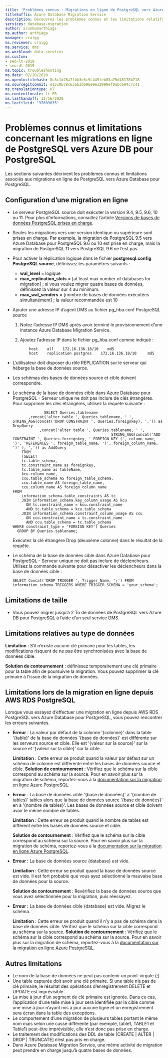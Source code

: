 ```yaml
---
title: 'Problèmes connus : Migrations en ligne de PostgreSQL vers Azure Database pour PostgreSQL'
titleSuffix: Azure Database Migration Service
description: Découvrez les problèmes connus et les limitations relatifs aux migrations en ligne de PostgreSQL vers Azure Database pour PostgreSQL à l’aide d’Azure Database Migration Service.
services: database-migration
author: arunkumarthiags
ms.author: arthiaga
manager: craigg
ms.reviewer: craigg
ms.service: dms
ms.workload: data-services
ms.custom:
- seo-lt-2019
- seo-dt-2019
ms.topic: troubleshooting
ms.date: 02/20/2020
ms.openlocfilehash: 8c3c1d28a7fbb3e3c9c449feb03a75d48178b718
ms.sourcegitcommit: e15c0bc8c63ab3b696e9e32999ef0abc694c7c41
ms.translationtype: HT
ms.contentlocale: fr-FR
ms.lasthandoff: 12/16/2020
ms.locfileid: "97609035"
---
```

# <a name="known-issuesmigration-limitations-with-online-migrations-from-postgresql-to-azure-db-for-postgresql"></a>Problèmes connus et limitations concernant les migrations en ligne de PostgreSQL vers Azure DB pour PostgreSQL

Les sections suivantes décrivent les problèmes connus et limitations associés aux migrations en ligne de PostgreSQL vers Azure Database pour PostgreSQL.

## <a name="online-migration-configuration"></a>Configuration d’une migration en ligne

- Le serveur PostgreSQL source doit exécuter la version 9.4, 9.5, 9.6, 10 ou 11. Pour plus d’informations, consultez l’article [Versions de bases de données PostgreSQL prises en charge](../postgresql/concepts-supported-versions.md).
- Seules les migrations vers une version identique ou supérieure sont prises en charge. Par exemple, la migration de PostgreSQL 9.5 vers Azure Database pour PostgreSQL 9.6 ou 10 est prise en charge, mais la migration de PostgreSQL 11 vers PostgreSQL 9.6 ne l’est pas.
- Pour activer la réplication logique dans le fichier **postgresql.config PostgreSQL source**, définissez les paramètres suivants :
  - **wal_level** = logique
  - **max_replication_slots** = [at least max number of databases for migration] ; si vous voulez migrer quatre bases de données, définissez la valeur sur 4 au minimum.
  - **max_wal_senders** = [nombre de bases de données exécutées simultanément] ; la valeur recommandée est 10
- Ajouter une adresse IP d’agent DMS au fichier pg_hba.conf PostgreSQL source
  1. Notez l’adresse IP DMS après avoir terminé le provisionnement d’une instance Azure Database Migration Service.
  2. Ajoutez l’adresse IP dans le fichier pg_hba.conf comme indiqué :

      ```
          host    all    172.16.136.18/10    md5
          host    replication postgres    172.16.136.18/10     md5
      ```

- L’utilisateur doit disposer du rôle REPLICATION sur le serveur qui héberge la base de données source.
- Les schémas des bases de données source et cible doivent correspondre.
- Le schéma de la base de données cible dans Azure Database pour PostgreSQL - Serveur unique ne doit pas inclure de clés étrangères. Pour supprimer les clés étrangères, utilisez la requête suivante :

    ```
                  SELECT Queries.tablename
           ,concat('alter table ', Queries.tablename, ' ', STRING_AGG(concat('DROP CONSTRAINT ', Queries.foreignkey), ',')) as DropQuery
                ,concat('alter table ', Queries.tablename, ' ', 
                                                STRING_AGG(concat('ADD CONSTRAINT ', Queries.foreignkey, ' FOREIGN KEY (', column_name, ')', 'REFERENCES ', foreign_table_name, '(', foreign_column_name, ')' ), ',')) as AddQuery
        FROM
        (SELECT
        tc.table_schema, 
        tc.constraint_name as foreignkey, 
        tc.table_name as tableName, 
        kcu.column_name, 
        ccu.table_schema AS foreign_table_schema,
        ccu.table_name AS foreign_table_name,
        ccu.column_name AS foreign_column_name 
    FROM 
        information_schema.table_constraints AS tc 
        JOIN information_schema.key_column_usage AS kcu
          ON tc.constraint_name = kcu.constraint_name
          AND tc.table_schema = kcu.table_schema
        JOIN information_schema.constraint_column_usage AS ccu
          ON ccu.constraint_name = tc.constraint_name
          AND ccu.table_schema = tc.table_schema
    WHERE constraint_type = 'FOREIGN KEY') Queries
      GROUP BY Queries.tablename;
    
    ```

    Exécutez la clé étrangère Drop (deuxième colonne) dans le résultat de la requête.

- Le schéma de la base de données cible dans Azure Database pour PostgreSQL - Serveur unique ne doit pas inclure de déclencheurs. Utilisez la commande suivante pour désactiver les déclencheurs dans la base de données cible :

     ```
    SELECT Concat('DROP TRIGGER ', Trigger_Name, ';') FROM  information_schema.TRIGGERS WHERE TRIGGER_SCHEMA = 'your_schema';
     ```

## <a name="size-limitations"></a>Limitations de taille
- Vous pouvez migrer jusqu’à 2 To de données de PostgreSQL vers Azure DB pour PostgreSQL à l’aide d’un seul service DMS.
## <a name="datatype-limitations"></a>Limitations relatives au type de données

  **Limitation** : S’il n’existe aucune clé primaire pour les tables, les modifications risquent de ne pas être synchronisées avec la base de données cible.

  **Solution de contournement** : définissez temporairement une clé primaire pour la table afin de poursuivre la migration. Vous pouvez supprimer la clé primaire à l’issue de la migration de données.

## <a name="limitations-when-migrating-online-from-aws-rds-postgresql"></a>Limitations lors de la migration en ligne depuis AWS RDS PostgreSQL

Lorsque vous essayez d’effectuer une migration en ligne depuis AWS RDS PostgreSQL vers Azure Database pour PostgreSQL, vous pouvez rencontrer les erreurs suivantes.

- **Erreur** : La valeur par défaut de la colonne '{colonne}' dans la table '{table}' de la base de données '{base de données}' est différente sur les serveurs source et cible. Elle est '{valeur sur la source}' sur la source et '{valeur sur la cible}' sur la cible.

  **Limitation** : Cette erreur se produit quand la valeur par défaut sur un schéma de colonne est différente entre les bases de données source et cible.
  **Solution de contournement** : Vérifiez que le schéma sur la cible correspond au schéma sur la source. Pour en savoir plus sur la migration de schéma, reportez-vous à la [documentation sur la migration en ligne Azure PostgreSQL](./tutorial-postgresql-azure-postgresql-online.md#migrate-the-sample-schema).

- **Erreur** : La base de données cible '{base de données}' a '{nombre de tables}' tables alors que la base de données source '{base de données}' en a '{nombre de tables}'. Les bases de données source et cible doivent avoir le même nombre de tables.

  **Limitation** : Cette erreur se produit quand le nombre de tables est différent entre les bases de données source et cible.

  **Solution de contournement** : Vérifiez que le schéma sur la cible correspond au schéma sur la source. Pour en savoir plus sur la migration de schéma, reportez-vous à la [documentation sur la migration en ligne Azure PostgreSQL](./tutorial-postgresql-azure-postgresql-online.md#migrate-the-sample-schema).

- **Erreur :** La base de données source {database} est vide.

  **Limitation** : Cette erreur se produit quand la base de données source est vide. Il est fort probable que vous ayez sélectionné la mauvaise base de données pour la source.

  **Solution de contournement** : Revérifiez la base de données source que vous avez sélectionnée pour la migration, puis réessayez.

- **Erreur :** La base de données cible {database} est vide. Migrez le schéma.

  **Limitation** : Cette erreur se produit quand il n’y a pas de schéma dans la base de données cible. Vérifiez que le schéma sur la cible correspond au schéma sur la source.
  **Solution de contournement** : Vérifiez que le schéma sur la cible correspond au schéma sur la source. Pour en savoir plus sur la migration de schéma, reportez-vous à la [documentation sur la migration en ligne Azure PostgreSQL](./tutorial-postgresql-azure-postgresql-online.md#migrate-the-sample-schema).

## <a name="other-limitations"></a>Autres limitations

- Le nom de la base de données ne peut pas contenir un point-virgule (;).
- Une table capturée doit avoir une clé primaire. Si une table n’a pas de clé primaire, le résultat des opérations d’enregistrement DELETE et UPDATE est imprévisible.
- La mise à jour d’un segment de clé primaire est ignorée. Dans ce cas, l’application d’une telle mise à jour sera identifiée par la cible comme une mise à jour n’ayant mis à jour aucune ligne et un enregistrement sera écran dans la table des exceptions.
- Le comportement d’une migration de plusieurs tables portant le même nom mais selon une casse différente (par exemple, table1, TABLE1 et Table1) peut-être imprévisible, elle n’est donc pas prise en charge.
- Le traitement des modifications des DDL de table [CREATE | ALTER | DROP | TRUNCATE] n’est pas pris en charge.
- Dans Azure Database Migration Service, une même activité de migration peut prendre en charge jusqu’à quatre bases de données.
